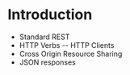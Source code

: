 # Introduction

- Standard REST
- HTTP Verbs
-- HTTP Clients
- Cross Origin Resource Sharing
- JSON responses

